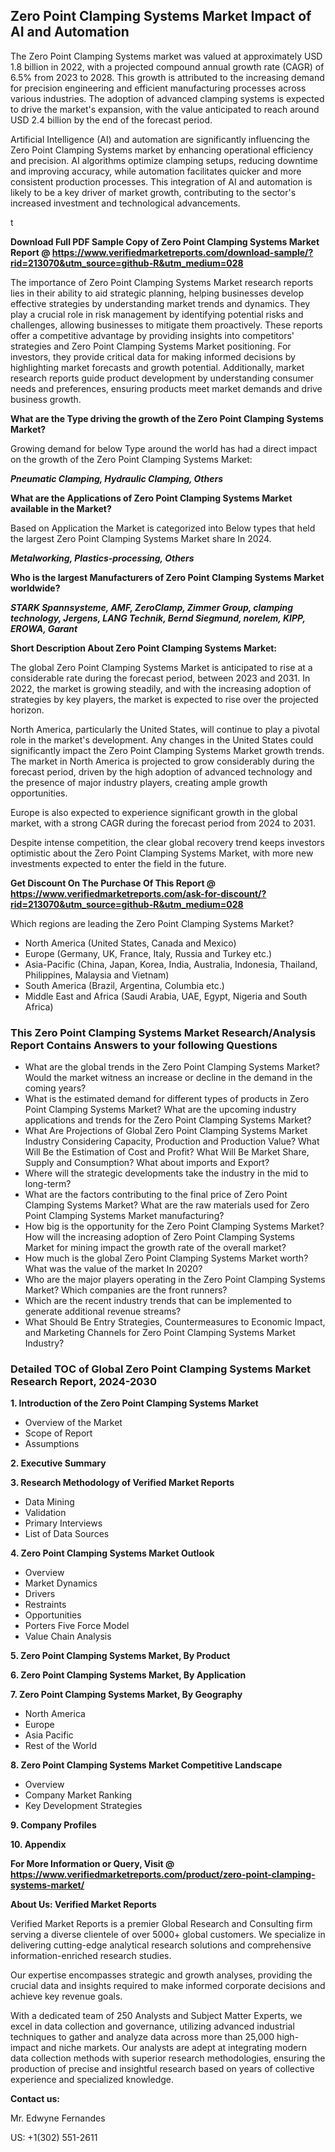 <h2>Zero Point Clamping Systems Market Impact of AI and Automation</h2><p>The Zero Point Clamping Systems market was valued at approximately USD 1.8 billion in 2022, with a projected compound annual growth rate (CAGR) of 6.5% from 2023 to 2028. This growth is attributed to the increasing demand for precision engineering and efficient manufacturing processes across various industries. The adoption of advanced clamping systems is expected to drive the market's expansion, with the value anticipated to reach around USD 2.4 billion by the end of the forecast period.</p><p>Artificial Intelligence (AI) and automation are significantly influencing the Zero Point Clamping Systems market by enhancing operational efficiency and precision. AI algorithms optimize clamping setups, reducing downtime and improving accuracy, while automation facilitates quicker and more consistent production processes. This integration of AI and automation is likely to be a key driver of market growth, contributing to the sector's increased investment and technological advancements.</p>t</p><p id="" class=""><strong>Download Full PDF Sample Copy of Zero Point Clamping Systems Market Report @ <a href="https://www.verifiedmarketreports.com/download-sample/?rid=213070&utm_source=github-R&utm_medium=028" target="_blank">https://www.verifiedmarketreports.com/download-sample/?rid=213070&utm_source=github-R&utm_medium=028</a></strong></p><p>The importance of&nbsp;Zero Point Clamping Systems Market research reports lies in their ability to aid strategic planning, helping businesses develop effective strategies by understanding market trends and dynamics. They play a crucial role in risk management by identifying potential risks and challenges, allowing businesses to mitigate them proactively. These reports offer a competitive advantage by providing insights into competitors' strategies and Zero Point Clamping Systems Market positioning. For investors, they provide critical data for making informed decisions by highlighting market forecasts and growth potential. Additionally, market research reports guide product development by understanding consumer needs and preferences, ensuring products meet market demands and drive business growth.</p><p><strong>What are the&nbsp;Type driving the growth of the Zero Point Clamping Systems Market?</strong></p><p id="" class="">Growing demand for below Type around the world has had a direct impact on the growth of the Zero Point Clamping Systems Market:</p><em><strong>Pneumatic Clamping, Hydraulic Clamping, Others</strong></em></p><strong>What are the&nbsp;Applications&nbsp;of Zero Point Clamping Systems Market available in the Market?</strong></p><p id="" class="">Based on Application the Market is categorized into Below types that held the largest Zero Point Clamping Systems Market share In 2024.</p><em><strong>Metalworking, Plastics-processing, Others</strong></em></p><strong>Who is the largest Manufacturers of Zero Point Clamping Systems Market worldwide?</strong></p><p><em><strong>STARK Spannsysteme, AMF, ZeroClamp, Zimmer Group, clamping technology, Jergens, LANG Technik, Bernd Siegmund, norelem, KIPP, EROWA, Garant</strong></em></p><p id="" class=""><strong>Short Description About Zero Point Clamping Systems Market:</strong></p><p>The global Zero Point Clamping Systems Market is anticipated to rise at a considerable rate during the forecast period, between 2023 and 2031. In 2022, the market is growing steadily, and with the increasing adoption of strategies by key players, the market is expected to rise over the projected horizon.</p><p>North America, particularly the United States, will continue to play a pivotal role in the market's development. Any changes in the United States could significantly impact the Zero Point Clamping Systems Market growth trends. The market in North America is projected to grow considerably during the forecast period, driven by the high adoption of advanced technology and the presence of major industry players, creating ample growth opportunities.</p><p>Europe is also expected to experience significant growth in the global market, with a strong CAGR during the forecast period from 2024 to 2031.</p><p>Despite intense competition, the clear global recovery trend keeps investors optimistic about the Zero Point Clamping Systems Market, with more new investments expected to enter the field in the future.</p><p id="" class=""><strong>Get Discount On The Purchase Of This Report @ <a href="https://www.verifiedmarketreports.com/ask-for-discount/?rid=213070&utm_source=github-R&utm_medium=028" target="_blank">https://www.verifiedmarketreports.com/ask-for-discount/?rid=213070&utm_source=github-R&utm_medium=028</a></strong></p>Which regions are leading the Zero Point Clamping Systems Market?</p><ul><li>North America (United States, Canada and Mexico)</li><li>Europe (Germany, UK, France, Italy, Russia and Turkey etc.)</li><li>Asia-Pacific (China, Japan, Korea, India, Australia, Indonesia, Thailand, Philippines, Malaysia and Vietnam)</li><li>South America (Brazil, Argentina, Columbia etc.)</li><li>Middle East and Africa (Saudi Arabia, UAE, Egypt, Nigeria and South Africa)</li></ul><h3 id="" class="">This Zero Point Clamping Systems Market Research/Analysis Report Contains Answers to your following Questions</h3><ul><li>What are the global trends in the Zero Point Clamping Systems Market? Would the market witness an increase or decline in the demand in the coming years?</li><li>What is the estimated demand for different types of products in Zero Point Clamping Systems Market? What are the upcoming industry applications and trends for the Zero Point Clamping Systems Market?</li><li>What Are Projections of Global Zero Point Clamping Systems Market Industry Considering Capacity, Production and Production Value? What Will Be the Estimation of Cost and Profit? What Will Be Market Share, Supply and Consumption? What about imports and Export?</li><li>Where will the strategic developments take the industry in the mid to long-term?</li><li>What are the factors contributing to the final price of Zero Point Clamping Systems Market? What are the raw materials used for Zero Point Clamping Systems Market manufacturing?</li><li>How big is the opportunity for the Zero Point Clamping Systems Market? How will the increasing adoption of Zero Point Clamping Systems Market for mining impact the growth rate of the overall market?</li><li>How much is the global Zero Point Clamping Systems Market worth? What was the value of the market In 2020?</li><li>Who are the major players operating in the Zero Point Clamping Systems Market? Which companies are the front runners?</li><li>Which are the recent industry trends that can be implemented to generate additional revenue streams?</li><li>What Should Be Entry Strategies, Countermeasures to Economic Impact, and Marketing Channels for Zero Point Clamping Systems Market Industry?</li></ul><h3 id="" class="">Detailed TOC of Global Zero Point Clamping Systems Market Research Report, 2024-2030</h3><p id="" class=""><strong>1. Introduction of the Zero Point Clamping Systems Market</strong></p><ul><li>Overview of the Market</li><li>Scope of Report</li><li>Assumptions</li></ul><p id="" class=""><strong>2. Executive Summary</strong></p><p id="" class=""><strong>3. Research Methodology of Verified Market Reports</strong></p><ul><li>Data Mining</li><li>Validation</li><li>Primary Interviews</li><li>List of Data Sources</li></ul><p id="" class=""><strong>4. Zero Point Clamping Systems Market Outlook</strong></p><ul><li>Overview</li><li>Market Dynamics</li><li>Drivers</li><li>Restraints</li><li>Opportunities</li><li>Porters Five Force Model</li><li>Value Chain Analysis</li></ul><p id="" class=""><strong>5. Zero Point Clamping Systems Market, By Product</strong></p><p id="" class=""><strong>6. Zero Point Clamping Systems Market, By Application</strong></p><p id="" class=""><strong>7. Zero Point Clamping Systems Market, By Geography</strong></p><ul><li>North America</li><li>Europe</li><li>Asia Pacific</li><li>Rest of the World</li></ul><p id="" class=""><strong>8. Zero Point Clamping Systems Market Competitive Landscape</strong></p><ul><li>Overview</li><li>Company Market Ranking</li><li>Key Development Strategies</li></ul><p id="" class=""><strong>9. Company Profiles</strong></p><p id="" class=""><strong>10. Appendix</strong></p><p id="" class=""><strong>For More Information or Query, Visit @ <a href="https://www.verifiedmarketreports.com/product/zero-point-clamping-systems-market/" target="_blank">https://www.verifiedmarketreports.com/product/zero-point-clamping-systems-market/</a></strong></p><p id="" class=""><strong>About Us: Verified Market Reports</strong></p><p id="" class="">Verified Market Reports is a premier Global Research and Consulting firm serving a diverse clientele of over 5000+ global customers. We specialize in delivering cutting-edge analytical research solutions and comprehensive information-enriched research studies.</p><p id="" class="">Our expertise encompasses strategic and growth analyses, providing the crucial data and insights required to make informed corporate decisions and achieve key revenue goals.</p><p id="" class="">With a dedicated team of 250 Analysts and Subject Matter Experts, we excel in data collection and governance, utilizing advanced industrial techniques to gather and analyze data across more than 25,000 high-impact and niche markets. Our analysts are adept at integrating modern data collection methods with superior research methodologies, ensuring the production of precise and insightful research based on years of collective experience and specialized knowledge.</p><p id="" class=""><strong>Contact us:</strong></p><p id="" class="">Mr. Edwyne Fernandes</p><p id="" class="">US: +1(302) 551-2611</p>